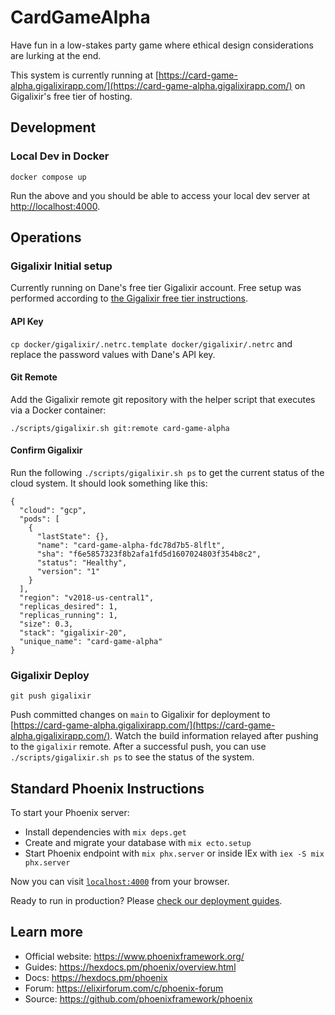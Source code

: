 # CardGameAlpha

Have fun in a low-stakes party game where ethical design considerations are lurking at the end.

This system is currently running at [https://card-game-alpha.gigalixirapp.com/](https://card-game-alpha.gigalixirapp.com/) on Gigalixir's free tier of hosting.

## Development

### Local Dev in Docker

```
docker compose up
```

Run the above and you should be able to access your local dev server at [http://localhost:4000](http://localhost:4000).

## Operations

### Gigalixir Initial setup

Currently running on Dane's free tier Gigalixir account. Free setup was performed according to [the Gigalixir free tier instructions](https://gigalixir.readthedocs.io/en/latest/getting-started-guide.html#prerequisites).

#### API Key

`cp docker/gigalixir/.netrc.template docker/gigalixir/.netrc` and replace the password values with Dane's API key.

#### Git Remote

Add the Gigalixir remote git repository with the helper script that executes via a Docker container:

```
./scripts/gigalixir.sh git:remote card-game-alpha
```

#### Confirm Gigalixir

Run the following `./scripts/gigalixir.sh ps` to get the current status of the cloud system. It should look something like this:

```
{
  "cloud": "gcp",
  "pods": [
    {
      "lastState": {},
      "name": "card-game-alpha-fdc78d7b5-8lflt",
      "sha": "f6e5857323f8b2afa1fd5d1607024803f354b8c2",
      "status": "Healthy",
      "version": "1"
    }
  ],
  "region": "v2018-us-central1",
  "replicas_desired": 1,
  "replicas_running": 1,
  "size": 0.3,
  "stack": "gigalixir-20",
  "unique_name": "card-game-alpha"
}
```

### Gigalixir Deploy

```
git push gigalixir
```

Push committed changes on `main` to Gigalixir for deployment to [https://card-game-alpha.gigalixirapp.com/](https://card-game-alpha.gigalixirapp.com/). Watch the build information relayed after pushing to the `gigalixir` remote. After a successful push, you can use `./scripts/gigalixir.sh ps` to see the status of the system.

## Standard Phoenix Instructions

To start your Phoenix server:

  * Install dependencies with `mix deps.get`
  * Create and migrate your database with `mix ecto.setup`
  * Start Phoenix endpoint with `mix phx.server` or inside IEx with `iex -S mix phx.server`

Now you can visit [`localhost:4000`](http://localhost:4000) from your browser.

Ready to run in production? Please [check our deployment guides](https://hexdocs.pm/phoenix/deployment.html).

## Learn more

  * Official website: https://www.phoenixframework.org/
  * Guides: https://hexdocs.pm/phoenix/overview.html
  * Docs: https://hexdocs.pm/phoenix
  * Forum: https://elixirforum.com/c/phoenix-forum
  * Source: https://github.com/phoenixframework/phoenix

